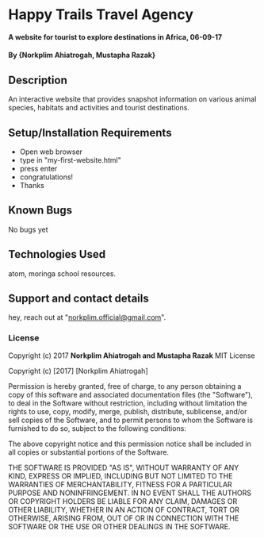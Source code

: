 # Happy Trails Travel Agency

#### A website for tourist to explore destinations in Africa, 06-09-17

#### By **{Norkplim Ahiatrogah, Mustapha Razak}**

## Description

An interactive website that provides snapshot information on various
animal species, habitats and activities and tourist destinations.

## Setup/Installation Requirements

* Open web browser
* type in "my-first-website.html"
* press enter
* congratulations!
* Thanks


## Known Bugs

No bugs yet

## Technologies Used

atom, moringa school resources.

## Support and contact details

hey, reach out at "norkplim.official@gmail.com".

### License



Copyright (c) 2017 **Norkplim Ahiatrogah and Mustapha Razak**
MIT License

Copyright (c) [2017] [Norkplim Ahiatrogah]

Permission is hereby granted, free of charge, to any person obtaining a copy
of this software and associated documentation files (the "Software"), to deal
in the Software without restriction, including without limitation the rights
to use, copy, modify, merge, publish, distribute, sublicense, and/or sell
copies of the Software, and to permit persons to whom the Software is
furnished to do so, subject to the following conditions:

The above copyright notice and this permission notice shall be included in all
copies or substantial portions of the Software.

THE SOFTWARE IS PROVIDED "AS IS", WITHOUT WARRANTY OF ANY KIND, EXPRESS OR
IMPLIED, INCLUDING BUT NOT LIMITED TO THE WARRANTIES OF MERCHANTABILITY,
FITNESS FOR A PARTICULAR PURPOSE AND NONINFRINGEMENT. IN NO EVENT SHALL THE
AUTHORS OR COPYRIGHT HOLDERS BE LIABLE FOR ANY CLAIM, DAMAGES OR OTHER
LIABILITY, WHETHER IN AN ACTION OF CONTRACT, TORT OR OTHERWISE, ARISING FROM,
OUT OF OR IN CONNECTION WITH THE SOFTWARE OR THE USE OR OTHER DEALINGS IN THE
SOFTWARE.
